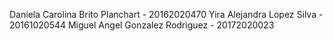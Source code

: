 Daniela Carolina Brito Planchart - 20162020470 Yira Alejandra Lopez Silva - 20161020544 Miguel Angel Gonzalez Rodriguez - 20172020023
